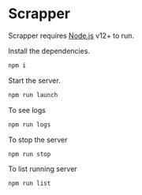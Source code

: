 # Scrapper
Scrapper requires [Node.js](https://nodejs.org/) v12+ to run.

Install the dependencies.
```sh
npm i
```

Start the server.
```sh
npm run launch
```

To see logs
```sh
npm run logs
```

To stop the server
```sh
npm run stop
```

To list running server
```sh
npm run list
```